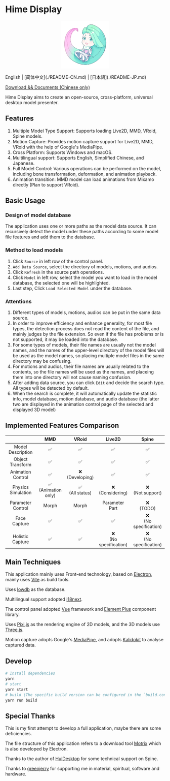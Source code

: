 # Hime Display

<p align="center">
<img width="150" src="./public/icons/icon.png">
</p>
English | [简体中文](./README-CN.md) | [日本語](./README-JP.md)

[Download && Documents (Chinese only)](https://hime.xdrv.cn/)

Hime Display aims to create an open-source, cross-platform, universal desktop model presenter.

## Features

1. Multiple Model Type Support: Supports loading Live2D, MMD, VRoid, Spine models.
2. Motion Capture: Provides motion capture support for Live2D, MMD, VRoid with the help of Google's MediaPipe.
3. Cross Platform: Supports Windows and macOS.
4. Multilingual support: Supports English, Simplified Chinese, and Japanese.
5. Full Model Control: Various operations can be performed on the model, including bone transformation, deformation, and animation playback.
6. Animation transition: MMD model can load animations from Mixamo directly (Plan to support VRoid).

## Basic Usage

### Design of model database

The application uses one or more paths as the model data source. It can recursively detect the model under these paths according to some model file features and add them to the database.

### Method to load models

1. Click `Source` in left row of the control panel.
2. `Add Data Source`, select the directory of models, motions, and audios.
3. Click `Refresh` in the source path operations.
4. Click `Model` in left row, select the model you want to load in the model database, the selected one will be highlighted.
5. Last step, Click `Load Selected Model` under the database.

### Attentions

1. Different types of models, motions, audios can be put in the same data source.
2. In order to improve efficiency and enhance generality, for most file types, the detection process does not read the content of the file, and mainly judges by the file extension. So even if the file has problems or is not supported, it may be loaded into the database.
3. For some types of models, their file names are usually not the model names, and the names of the upper-level directory of the model files will be used as the model names, so placing multiple model files in the same directory may be confusing.
4. For motions and audios, their file names are usually related to the contents, so the file names will be used as the names, and placeing them into one directory will not cause naming confusion.
5. After adding data source, you can click `Edit` and decide the search type. All types will be detected by default.
6. When the search is complete, it will automatically update the statistic info, model database, motion database, and audio database (the latter two are displayed in the animation control page of the selected and displayed 3D model)

## Implemented Features Comparison

|                    |           MMD           |        VRoid        |          Live2D           |           Spine           |
| :----------------: | :---------------------: | :-----------------: | :-----------------------: | :-----------------------: |
| Model Description  |           ✅            |         ✅          |            ✅             |            ✅             |
|  Object Transform  |           ✅            |         ✅          |            ✅             |            ✅             |
| Animation Control  |           ✅            | ❌<br/>(Developing) |            ✅             |            ✅             |
| Physics Simulation | ✅<br/>(Animation only) | ✅<br/>(All status) |   ❌<br/>(Considering)    |   ❌<br/>(Not support)    |
| Parameter Control  |          Morph          |        Morph        |    Parameter<br/>Part     |       ❌<br/>(TODO)       |
|    Face Capture    |           ✅            |         ✅          |            ✅             | ❌<br/>(No specification) |
|  Holistic Capture  |           ✅            |         ✅          | ❌<br/>(No specification) | ❌<br/>(No specification) |

## Main Techniques

This application mainly uses Front-end technology, based on [Electron](https://www.electronjs.org/), mainly uses [Vite](https://vitejs.dev/) as build tools.

Uses [lowdb](https://github.com/typicode/lowdb) as the database.

Multilingual support adopted [i18next](https://www.i18next.com/).

The control panel adopted [Vue](https://vuejs.org/) framework and [Element Plus](https://element-plus.org/) component library.

Uses [Pixi.js](https://pixijs.com/) as the rendering engine of 2D models, and the 3D models use [Three.js](https://threejs.org/).

Motion capture adopts Google's [MediaPipe](https://mediapipe.dev/), and adopts [Kalidokit](https://github.com/yeemachine/kalidokit) to analyse captured data.

## Develop

```bash
# Install dependencies
yarn
# start
yarn start
# build (The specific build version can be configured in the `build.config.js` file in the root directory)
yarn run build
```

## Special Thanks

This is my first attempt to develop a full application, maybe there are some deficiencies.

The file structure of this application refers to a download tool [Motrix](https://motrix.app/) which is also developed by Electron.

Thanks to the author of [HuiDesktop](https://github.com/HuiDesktop/HuiDesktop) for some technical support on Spine.

Thanks to [greenjerry](https://github.com/greenjerry) for supporting me in material, spiritual, software and hardware.
